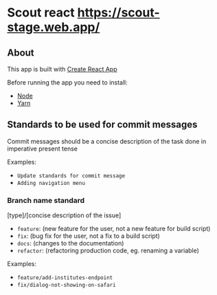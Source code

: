 # Scout react https://scout-stage.web.app/

## About

This app is built with [Create React App](https://create-react-app.dev/)

Before running the app you need to install:
- [Node](https://nodejs.org/) 
- [Yarn](https://yarnpkg.com/)

## Standards to be used for commit messages
Commit messages should be a concise description of the task done in imperative present tense

Examples:
- `Update standards for commit message`
- `Adding navigation menu`

### Branch name standard
[type]/[concise description of the issue]

- `feature`: (new feature for the user, not a new feature for build script)
- `fix`: (bug fix for the user, not a fix to a build script)
- `docs`: (changes to the documentation)
- `refactor`: (refactoring production code, eg. renaming a variable)

Examples: 
- `feature/add-institutes-endpoint`
- `fix/dialog-not-showing-on-safari`


